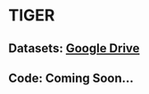 # TIGER

## Datasets: [Google Drive](https://drive.google.com/drive/folders/1cjJyrEFmxc7tXFansm_oMC12NijHmpuz?usp=sharing)

## Code: Coming Soon...
